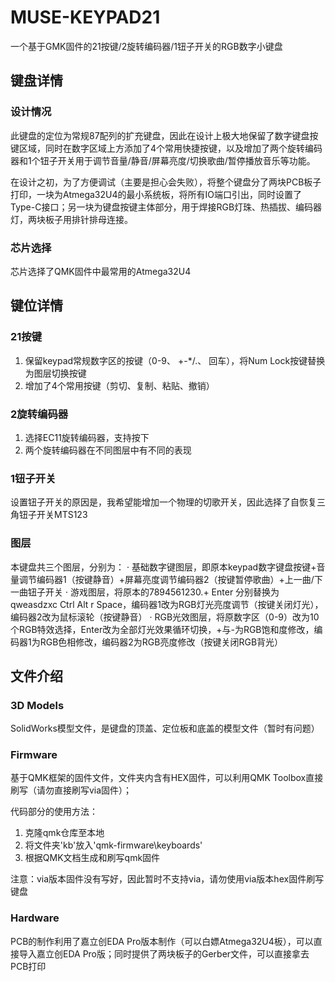 # MUSE-KEYPAD21

一个基于GMK固件的21按键/2旋转编码器/1钮子开关的RGB数字小键盘

## 键盘详情

### 设计情况
此键盘的定位为常规87配列的扩充键盘，因此在设计上极大地保留了数字键盘按键区域，同时在数字区域上方添加了4个常用快捷按键，以及增加了两个旋转编码器和1个钮子开关用于调节音量/静音/屏幕亮度/切换歌曲/暂停播放音乐等功能。

在设计之初，为了方便调试（主要是担心会失败），将整个键盘分了两块PCB板子打印，一块为Atmega32U4的最小系统板，将所有IO端口引出，同时设置了Type-C接口；另一块为键盘按键主体部分，用于焊接RGB灯珠、热插拔、编码器灯，两块板子用排针排母连接。

### 芯片选择
芯片选择了QMK固件中最常用的Atmega32U4

## 键位详情

### 21按键
1. 保留keypad常规数字区的按键（0-9、 +-*/.、 回车），将Num Lock按键替换为图层切换按键
2. 增加了4个常用按键（剪切、复制、粘贴、撤销）

### 2旋转编码器
1. 选择EC11旋转编码器，支持按下
2. 两个旋转编码器在不同图层中有不同的表现

### 1钮子开关
设置钮子开关的原因是，我希望能增加一个物理的切歌开关，因此选择了自恢复三角钮子开关MTS123

### 图层
本键盘共三个图层，分别为：
    · 基础数字键图层，即原本keypad数字键盘按键+音量调节编码器1（按键静音）+屏幕亮度调节编码器2（按键暂停歌曲）+上一曲/下一曲钮子开关
    · 游戏图层，将原本的7894561230.+ Enter 分别替换为qweasdzxc Ctrl Alt r Space，编码器1改为RGB灯光亮度调节（按键关闭灯光），编码器2改为鼠标滚轮（按键静音）
    · RGB光效图层，将原数字区（0-9）改为10个RGB特效选择，Enter改为全部灯光效果循环切换，+与-为RGB饱和度修改，编码器1为RGB色相修改，编码器2为RGB亮度修改（按键关闭RGB背光）

## 文件介绍

### 3D Models
SolidWorks模型文件，是键盘的顶盖、定位板和底盖的模型文件（暂时有问题）

### Firmware
基于QMK框架的固件文件，文件夹内含有HEX固件，可以利用QMK Toolbox直接刷写（请勿直接刷写via固件）；

代码部分的使用方法：

1. 克隆qmk仓库至本地
2. 将文件夹'kb'放入'qmk-firmware\keyboards'
3. 根据QMK文档生成和刷写qmk固件

注意：via版本固件没有写好，因此暂时不支持via，请勿使用via版本hex固件刷写键盘

### Hardware
PCB的制作利用了嘉立创EDA Pro版本制作（可以白嫖Atmega32U4板），可以直接导入嘉立创EDA Pro版；同时提供了两块板子的Gerber文件，可以直接拿去PCB打印

